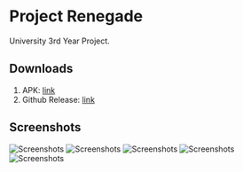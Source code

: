 # Project Renegade
University 3rd Year Project.

## Downloads
1. APK: [link](http://slideme.org/application/project-renegade)
2. Github Release: [link](https://github.com/ajami1331/Unity-FPS/releases/tag/1.0.0)

## Screenshots
![Screenshots](http://s.slideme.org/files/imagecache/screenshot-normal/screenshots/11/30/21415308-11868988.jpg)
![Screenshots](http://s.slideme.org/files/imagecache/screenshot-normal/screenshots/11/30/21415308-11869050.jpg)
![Screenshots](http://s.slideme.org/files/imagecache/screenshot-normal/screenshots/11/30/21415308-11869068.jpg)
![Screenshots](http://s.slideme.org/files/imagecache/screenshot-normal/screenshots/11/30/21415308-11869054.jpg)
![Screenshots](http://s.slideme.org/files/imagecache/screenshot-normal/screenshots/11/30/21415308-11869262.jpg)
